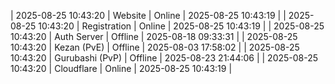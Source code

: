 | 2025-08-25 10:43:20 | Website | Online | 2025-08-25 10:43:19 |
| 2025-08-25 10:43:20 | Registration | Online | 2025-08-25 10:43:19 |
| 2025-08-25 10:43:20 | Auth Server | Offline | 2025-08-18 09:33:31 |
| 2025-08-25 10:43:20 | Kezan (PvE) | Offline | 2025-08-03 17:58:02 |
| 2025-08-25 10:43:20 | Gurubashi (PvP) | Offline | 2025-08-23 21:44:06 |
| 2025-08-25 10:43:20 | Cloudflare | Online | 2025-08-25 10:43:19 |
